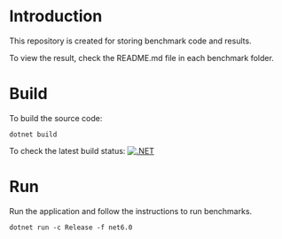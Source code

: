 # Introduction
This repository is created for storing benchmark code and results.

To view the result, check the README.md file in each benchmark folder.

# Build
To build the source code:
```
dotnet build
```
To check the latest build status:
[![.NET](https://github.com/xtu/XTU.Benchmark/actions/workflows/dotnet.yml/badge.svg)](https://github.com/xtu/XTU.Benchmark/actions/workflows/dotnet.yml)

# Run
Run the application and follow the instructions to run benchmarks.
```
dotnet run -c Release -f net6.0
```
